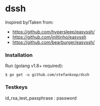 # dssh

Inspired by/Taken from:
* https://github.com/hypersleep/easyssh/
* https://github.com/jniltinho/easyssh
* https://github.com/bearburger/easyssh/

### Installation ###

  Run (golang v1.8+ required):

    $ go get -u github.com/stefankoop/dssh


### Testkeys ###

id_rsa_test_passphrase  : password
